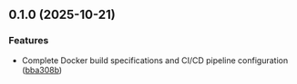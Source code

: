 ## 0.1.0 (2025-10-21)


### Features

* Complete Docker build specifications and CI/CD pipeline configuration ([bba308b](https://github.com/Await-d/edge-link/commit/bba308b9340805d010b97044197700f7dbe7d025))

